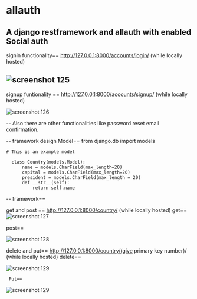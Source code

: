 # allauth
A django restframework and  allauth with enabled Social auth
--
signin functionality== http://127.0.0.1:8000/accounts/login/  (while locally hosted)

![screenshot 125](https://user-images.githubusercontent.com/22416933/38640765-cfcc8f1e-3df2-11e8-9c63-1584c4a76a85.png)
--
signup funtionality == http://127.0.0.1:8000/accounts/signup/ (while locally hosted)


![screenshot 126](https://user-images.githubusercontent.com/22416933/38640833-04496bfe-3df3-11e8-862e-49c3848d6ce5.png)

--
Also there are other functionalities like password reset email confirmation.

--
framework design
  Model==
      from django.db import models

    # This is an example model

      class Country(models.Model):
          name = models.CharField(max_length=20)
          capital = models.CharField(max_length=20)
          president = models.CharField(max_length = 20)
          def __str__(self):
              return self.name
        
--
framework==

   get and post == http://127.0.0.1:8000/country/  (while locally hosted)
     get==
     ![screenshot 127](https://user-images.githubusercontent.com/22416933/38641212-202f6458-3df4-11e8-9eb7-04e87b359bbf.png)
     
     
   post==
     
     
   ![screenshot 128](https://user-images.githubusercontent.com/22416933/38641347-5dfd4002-3df4-11e8-84aa-3bfc64959323.png)

   delete and put== http://127.0.0.1:8000/country/(give primary key number)/  (while locally hosted)
     delete==
     
     
   ![screenshot 129](https://user-images.githubusercontent.com/22416933/38641405-8912f8fe-3df4-11e8-8f29-7450454de91a.png)
     
     Put==
     
     
   ![screenshot 129](https://user-images.githubusercontent.com/22416933/38641405-8912f8fe-3df4-11e8-8f29-7450454de91a.png)


    

